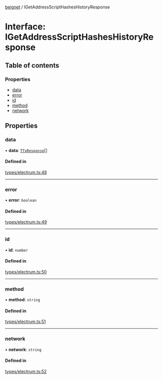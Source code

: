 [beignet](../README.md) / IGetAddressScriptHashesHistoryResponse

# Interface: IGetAddressScriptHashesHistoryResponse

## Table of contents

### Properties

- [data](IGetAddressScriptHashesHistoryResponse.md#data)
- [error](IGetAddressScriptHashesHistoryResponse.md#error)
- [id](IGetAddressScriptHashesHistoryResponse.md#id)
- [method](IGetAddressScriptHashesHistoryResponse.md#method)
- [network](IGetAddressScriptHashesHistoryResponse.md#network)

## Properties

### data

• **data**: [`TTxResponse`](../README.md#ttxresponse)[]

#### Defined in

[types/electrum.ts:48](https://github.com/synonymdev/beignet/blob/05d5011/src/types/electrum.ts#L48)

___

### error

• **error**: `boolean`

#### Defined in

[types/electrum.ts:49](https://github.com/synonymdev/beignet/blob/05d5011/src/types/electrum.ts#L49)

___

### id

• **id**: `number`

#### Defined in

[types/electrum.ts:50](https://github.com/synonymdev/beignet/blob/05d5011/src/types/electrum.ts#L50)

___

### method

• **method**: `string`

#### Defined in

[types/electrum.ts:51](https://github.com/synonymdev/beignet/blob/05d5011/src/types/electrum.ts#L51)

___

### network

• **network**: `string`

#### Defined in

[types/electrum.ts:52](https://github.com/synonymdev/beignet/blob/05d5011/src/types/electrum.ts#L52)
